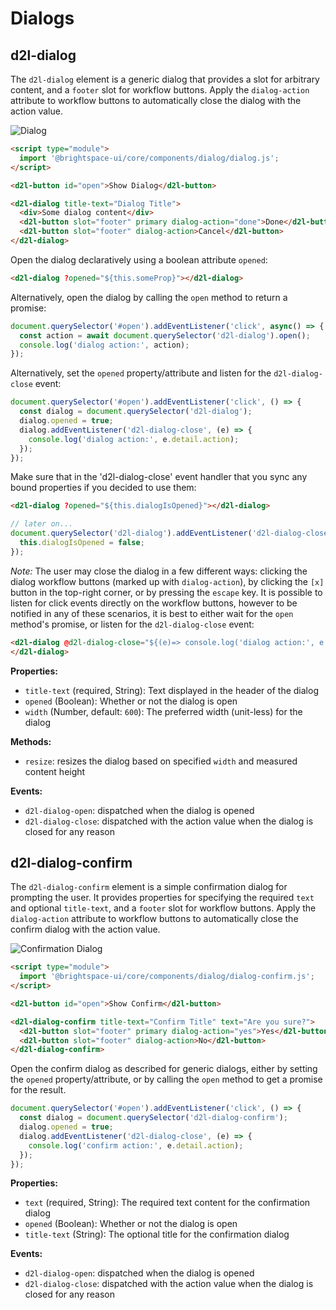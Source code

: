 # Dialogs

## d2l-dialog

The `d2l-dialog` element is a generic dialog that provides a slot for arbitrary content, and a `footer` slot for workflow buttons. Apply the `dialog-action` attribute to workflow buttons to automatically close the dialog with the action value.

![Dialog](./screenshots/dialog.png?raw=true)

```html
<script type="module">
  import '@brightspace-ui/core/components/dialog/dialog.js';
</script>

<d2l-button id="open">Show Dialog</d2l-button>

<d2l-dialog title-text="Dialog Title">
  <div>Some dialog content</div>
  <d2l-button slot="footer" primary dialog-action="done">Done</d2l-button>
  <d2l-button slot="footer" dialog-action>Cancel</d2l-button>
</d2l-dialog>
```
Open the dialog declaratively using a boolean attribute `opened`:

```html
<d2l-dialog ?opened="${this.someProp}"></d2l-dialog>
```

Alternatively, open the dialog by calling the `open` method to return a promise:

```javascript
document.querySelector('#open').addEventListener('click', async() => {
  const action = await document.querySelector('d2l-dialog').open();
  console.log('dialog action:', action);
});
```

Alternatively, set the `opened` property/attribute and listen for the `d2l-dialog-close` event:

```javascript
document.querySelector('#open').addEventListener('click', () => {
  const dialog = document.querySelector('d2l-dialog');
  dialog.opened = true;
  dialog.addEventListener('d2l-dialog-close', (e) => {
    console.log('dialog action:', e.detail.action);
  });
});
```
Make sure that in the 'd2l-dialog-close' event handler that you sync any bound properties if you decided to use them:
```html
<d2l-dialog ?opened="${this.dialogIsOpened}"></d2l-dialog>
```
```javascript
// later on...
document.querySelector('d2l-dialog').addEventListener('d2l-dialog-close', (e) => {
  this.dialogIsOpened = false;
});
```

*Note:* The user may close the dialog in a few different ways: clicking the dialog workflow buttons (marked up with `dialog-action`), by clicking the `[x]` button in the top-right corner, or by pressing the `escape` key. It is possible to listen for click events directly on the workflow buttons, however to be notified in any of these scenarios, it is best to either wait for the `open` method's promise, or listen for the `d2l-dialog-close` event:

```html
<d2l-dialog @d2l-dialog-close="${(e)=> console.log('dialog action:', e.detail.action)}">
</d2l-dialog>
```

**Properties:**

- `title-text` (required, String): Text displayed in the header of the dialog
- `opened` (Boolean): Whether or not the dialog is open
- `width` (Number, default: `600`): The preferred width (unit-less) for the dialog

**Methods:**

- `resize`: resizes the dialog based on specified `width` and measured content height

**Events:**

- `d2l-dialog-open`: dispatched when the dialog is opened
- `d2l-dialog-close`: dispatched with the action value when the dialog is closed for any reason

## d2l-dialog-confirm

The `d2l-dialog-confirm` element is a simple confirmation dialog for prompting the user. It provides properties for specifying the required `text` and optional `title-text`, and a `footer` slot for workflow buttons. Apply the `dialog-action` attribute to workflow buttons to automatically close the confirm dialog with the action value.

![Confirmation Dialog](./screenshots/dialog-confirm.png?raw=true)

```html
<script type="module">
  import '@brightspace-ui/core/components/dialog/dialog-confirm.js';
</script>

<d2l-button id="open">Show Confirm</d2l-button>

<d2l-dialog-confirm title-text="Confirm Title" text="Are you sure?">
  <d2l-button slot="footer" primary dialog-action="yes">Yes</d2l-button>
  <d2l-button slot="footer" dialog-action>No</d2l-button>
</d2l-dialog-confirm>
```

Open the confirm dialog as described for generic dialogs, either by setting the `opened` property/attribute, or by calling the `open` method to get a promise for the result.

```javascript
document.querySelector('#open').addEventListener('click', () => {
  const dialog = document.querySelector('d2l-dialog-confirm');
  dialog.opened = true;
  dialog.addEventListener('d2l-dialog-close', (e) => {
    console.log('confirm action:', e.detail.action);
  });
});
```

**Properties:**

- `text` (required, String): The required text content for the confirmation dialog
- `opened` (Boolean): Whether or not the dialog is open
- `title-text` (String): The optional title for the confirmation dialog

**Events:**

- `d2l-dialog-open`: dispatched when the dialog is opened
- `d2l-dialog-close`: dispatched with the action value when the dialog is closed for any reason
